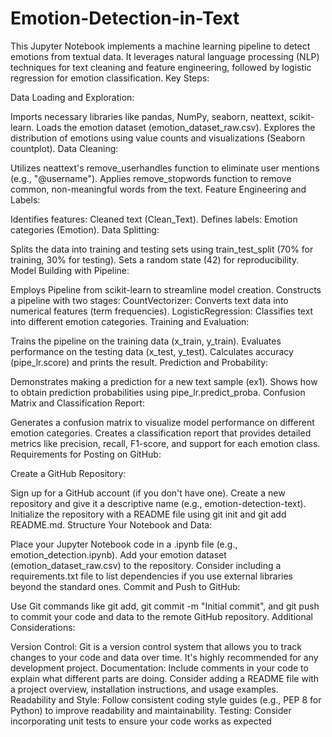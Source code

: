 # Emotion-Detection-in-Text
This Jupyter Notebook implements a machine learning pipeline to detect emotions from textual data. It leverages natural language processing (NLP) techniques for text cleaning and feature engineering, followed by logistic regression for emotion classification.
Key Steps:

Data Loading and Exploration:

Imports necessary libraries like pandas, NumPy, seaborn, neattext, scikit-learn.
Loads the emotion dataset (emotion_dataset_raw.csv).
Explores the distribution of emotions using value counts and visualizations (Seaborn countplot).
Data Cleaning:

Utilizes neattext's remove_userhandles function to eliminate user mentions (e.g., "@username").
Applies remove_stopwords function to remove common, non-meaningful words from the text.
Feature Engineering and Labels:

Identifies features: Cleaned text (Clean_Text).
Defines labels: Emotion categories (Emotion).
Data Splitting:

Splits the data into training and testing sets using train_test_split (70% for training, 30% for testing).
Sets a random state (42) for reproducibility.
Model Building with Pipeline:

Employs Pipeline from scikit-learn to streamline model creation.
Constructs a pipeline with two stages:
CountVectorizer: Converts text data into numerical features (term frequencies).
LogisticRegression: Classifies text into different emotion categories.
Training and Evaluation:

Trains the pipeline on the training data (x_train, y_train).
Evaluates performance on the testing data (x_test, y_test).
Calculates accuracy (pipe_lr.score) and prints the result.
Prediction and Probability:

Demonstrates making a prediction for a new text sample (ex1).
Shows how to obtain prediction probabilities using pipe_lr.predict_proba.
Confusion Matrix and Classification Report:

Generates a confusion matrix to visualize model performance on different emotion categories.
Creates a classification report that provides detailed metrics like precision, recall, F1-score, and support for each emotion class.
Requirements for Posting on GitHub:

Create a GitHub Repository:

Sign up for a GitHub account (if you don't have one).
Create a new repository and give it a descriptive name (e.g., emotion-detection-text).
Initialize the repository with a README file using git init and git add README.md.
Structure Your Notebook and Data:

Place your Jupyter Notebook code in a .ipynb file (e.g., emotion_detection.ipynb).
Add your emotion dataset (emotion_dataset_raw.csv) to the repository.
Consider including a requirements.txt file to list dependencies if you use external libraries beyond the standard ones.
Commit and Push to GitHub:

Use Git commands like git add, git commit -m "Initial commit", and git push to commit your code and data to the remote GitHub repository.
Additional Considerations:

Version Control: Git is a version control system that allows you to track changes to your code and data over time. It's highly recommended for any development project.
Documentation: Include comments in your code to explain what different parts are doing. Consider adding a README file with a project overview, installation instructions, and usage examples.
Readability and Style: Follow consistent coding style guides (e.g., PEP 8 for Python) to improve readability and maintainability.
Testing: Consider incorporating unit tests to ensure your code works as expected
